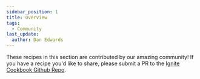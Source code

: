 ```yaml
---
sidebar_position: 1
title: Overview
tags:
  - Community
last_update:
  author: Dan Edwards
---
```


These recipes in this section are contributed by our amazing community! If you have a recipe you'd like to share, please submit a PR to the [Ignite Cookbook Github Repo](http://github.com/infinitered/ignite-cookbook).
